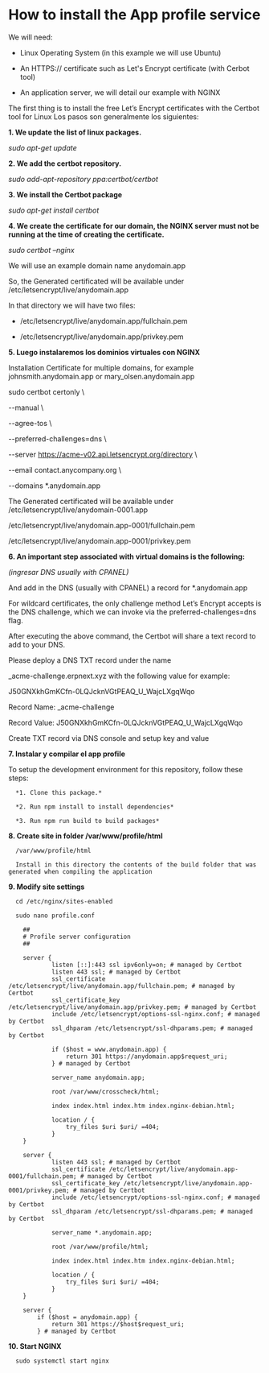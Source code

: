 # How to install the App profile service

We will need:

* Linux Operating System (in this example we will use Ubuntu)

* An HTTPS:// certificate such as Let's Encrypt certificate (with Cerbot tool)

* An application server, we will detail our example with NGINX

The first thing is to install the free Let’s Encrypt certificates with the Certbot tool for Linux
Los pasos son generalmente los siguientes:

**1. We update the list of linux packages.**

*sudo apt-get update*

**2. We add the certbot repository.**

*sudo add-apt-repository ppa:certbot/certbot*

**3. We install the Certbot package**

*sudo apt-get install certbot*

**4. We create the certificate for our domain, the NGINX server must not be running at the time of creating the certificate.**

*sudo certbot –nginx*

We will use an example domain name anydomain.app

So, the Generated certificated will be available under /etc/letsencrypt/live/anydomain.app

In that directory we will have two files:

* /etc/letsencrypt/live/anydomain.app/fullchain.pem

* /etc/letsencrypt/live/anydomain.app/privkey.pem

**5. Luego instalaremos los dominios virtuales con NGINX**

Installation Certificate for multiple domains, for example johnsmith.anydomain.app or mary_olsen.anydomain.app

sudo certbot certonly \

--manual \

--agree-tos \

--preferred-challenges=dns \

--server https://acme-v02.api.letsencrypt.org/directory \

--email contact.anycompany.org \

--domains *.anydomain.app

The Generated certificated will be available under /etc/letsencrypt/live/anydomain-0001.app

/etc/letsencrypt/live/anydomain.app-0001/fullchain.pem

/etc/letsencrypt/live/anydomain.app-0001/privkey.pem

**6. An important step associated with virtual domains is the following:**

*(ingresar DNS usually with CPANEL)*

And add in the DNS (usually with CPANEL) a record for *.anydomain.app

For wildcard certificates, the only challenge method Let’s Encrypt accepts is the DNS challenge, which we can invoke via the preferred-challenges=dns flag.

After executing the above command, the Certbot will share a text record to add to your DNS.

Please deploy a DNS TXT record under the name

_acme-challenge.erpnext.xyz with the following value for example:

J50GNXkhGmKCfn-0LQJcknVGtPEAQ_U_WajcLXgqWqo

Record Name: _acme-challenge

Record Value: J50GNXkhGmKCfn-0LQJcknVGtPEAQ_U_WajcLXgqWqo

Create TXT record via DNS console and setup key and value

**7. Instalar y compilar el app profile**

   To setup the development environment for this repository, follow these steps:

      *1. Clone this package.*

      *2. Run npm install to install dependencies*

      *3. Run npm run build to build packages*

**8. Create site in folder /var/www/profile/html**

      /var/www/profile/html

      Install in this directory the contents of the build folder that was generated when compiling the application

**9. Modify site settings**
      
      cd /etc/nginx/sites-enabled
      
      sudo nano profile.conf

        ##
        # Profile server configuration
        ##

        server {
                listen [::]:443 ssl ipv6only=on; # managed by Certbot
                listen 443 ssl; # managed by Certbot
                ssl_certificate /etc/letsencrypt/live/anydomain.app/fullchain.pem; # managed by Certbot
                ssl_certificate_key /etc/letsencrypt/live/anydomain.app/privkey.pem; # managed by Certbot
                include /etc/letsencrypt/options-ssl-nginx.conf; # managed by Certbot
                ssl_dhparam /etc/letsencrypt/ssl-dhparams.pem; # managed by Certbot

                if ($host = www.anydomain.app) {
                    return 301 https://anydomain.app$request_uri;
                } # managed by Certbot

                server_name anydomain.app;

                root /var/www/crosscheck/html;

                index index.html index.htm index.nginx-debian.html;

                location / {
                    try_files $uri $uri/ =404;
                }
        }

        server {
                listen 443 ssl; # managed by Certbot
                ssl_certificate /etc/letsencrypt/live/anydomain.app-0001/fullchain.pem; # managed by Certbot
                ssl_certificate_key /etc/letsencrypt/live/anydomain.app-0001/privkey.pem; # managed by Certbot
                include /etc/letsencrypt/options-ssl-nginx.conf; # managed by Certbot
                ssl_dhparam /etc/letsencrypt/ssl-dhparams.pem; # managed by Certbot

                server_name *.anydomain.app;

                root /var/www/profile/html;

                index index.html index.htm index.nginx-debian.html;

                location / {
                    try_files $uri $uri/ =404;
                }
        }

        server {
            if ($host = anydomain.app) {
                return 301 https://$host$request_uri;
            } # managed by Certbot

**10. Start NGINX**

      sudo systemctl start nginx


